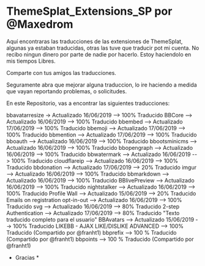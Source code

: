 # ThemeSplat_Extensions_SP por @Maxedrom
Aquí encontraras las traducciones de las extensiones de ThemeSplat, algunas ya estaban traducidas, otras las tuve que traducir pot mi cuenta.
No recibo ningun dinero por parte de nadie por hacerlo. Estoy haciendolo en mis tiempos Libres.

Comparte con tus amigos las traducciones.

Seguramente abra que mejorar alguna traduccion, lo ire haciendo a medida que vayan reportando problemas, o solicitudes.

En este Repositorio, vas a encontrar las siguientes traducciones:

bbavatarresize -> Actualizado 16/06/2019 --> 100% Traducido
BBCore --> Actualizado 16/06/2019 --> 100% Traducido
bbembed --> Actualizado 17/06/2019 --> 100% Traducido
bbemoji --> Actualizado 17/06/2019 --> 100% Traducido
bbmention --> Actualizado 17/06/2019 --> 100% Traducido
bboauth --> Actualizado 16/06/2019 --> 100% Traducido
bbootsminicms --> Actualizado 16/06/2019 --> 100% Traducido
bbopengraph --> Actualizado 16/06/2019 --> 100% Traducido
bbwatermark --> Actualizado 16/06/2019 --> 100% Traducido
cloudflareip --> Actualizado 16/06/2019 --> 100% Traducido
bbdonation --> Actualizado 17/06/2019 --> 20% Traducido
imgur --> Actualizado 16/06/2019 --> 100% Traducido
bbmarkdown --> Actualizado 16/06/2019 --> 100% Traducido
BBlivePreview --> Actualizado 16/06/2019 --> 100% Traducido
nightstalker --> Actualizado 16/06/2019 --> 100% Traducido
Profile Wall --> Actualizado 15/06/2019 --> 20% Traducido
Emails on registration opt-in-out --> Actualizado 16/06/2019 --> 100% Traducido
svg --> Actualizado 16/06/2019 --> 80% Traducido
2-step Authentication --> Actualizado 17/06/2019 --> 80% Traducido "Texto traducido completo para el usuario"
BBAvatars --> Actualizado 15/06/2019 --> 100% Traducido
LIKEBB - AJAX LIKE/DISLIKE ADVANCED --> 100% Traducido (Compartido por @franht1)
bbprefix --> 100 % Traducido (Compartido por @franht1)
bbpoints --> 100 % Traducido (Compartido por @franht1)

* Gracias *
